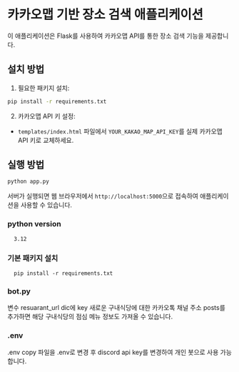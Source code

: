 # 카카오맵 기반 장소 검색 애플리케이션

이 애플리케이션은 Flask를 사용하여 카카오맵 API를 통한 장소 검색 기능을 제공합니다.

## 설치 방법

1. 필요한 패키지 설치:
```bash
pip install -r requirements.txt
```

2. 카카오맵 API 키 설정:
- `templates/index.html` 파일에서 `YOUR_KAKAO_MAP_API_KEY`를 실제 카카오맵 API 키로 교체하세요.

## 실행 방법

```bash
python app.py
```

서버가 실행되면 웹 브라우저에서 `http://localhost:5000`으로 접속하여 애플리케이션을 사용할 수 있습니다.

### python version
```
  3.12
```
### 기본 패키지 설치
```
  pip install -r requirements.txt
```
### bot.py

변수 resuarant_url dic에 key 새로운 구내식당에 대한 카카오톡 채널 주소 posts를 추가하면 해당 구내식당의 점심 메뉴 정보도 가져올 수 있습니다.

### .env
.env copy 파일을 .env로 변경 후 discord api key를 변경하여 개인 봇으로 사용 가능합니다.
